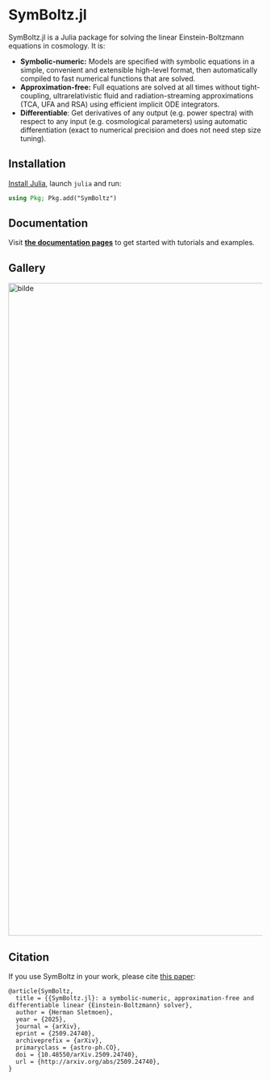 # SymBoltz.jl

SymBoltz.jl is a Julia package for solving the linear Einstein-Boltzmann equations in cosmology. It is:

- **Symbolic-numeric:** Models are specified with symbolic equations in a simple, convenient and extensible high-level format, then automatically compiled to fast numerical functions that are solved.
- **Approximation-free:** Full equations are solved at all times without tight-coupling, ultrarelativistic fluid and radiation-streaming approximations (TCA, UFA and RSA) using efficient implicit ODE integrators.
- **Differentiable**: Get derivatives of any output (e.g. power spectra) with respect to any input (e.g. cosmological parameters) using automatic differentiation (exact to numerical precision and does not need step size tuning).

## Installation

[Install Julia](https://julialang.org/install/), launch `julia` and run:
```julia
using Pkg; Pkg.add("SymBoltz")
```

## Documentation

Visit [**the documentation pages**](https://hersle.github.io/SymBoltz.jl/) to get started with tutorials and examples.

## Gallery

<img width="1677" height="1295" alt="bilde" src="https://github.com/user-attachments/assets/72982f26-4a9d-4962-8075-b94462fc711a" />

## Citation

If you use SymBoltz in your work, please cite [this paper](https://arxiv.org/abs/2509.24740):
```
@article{SymBoltz,
  title = {{SymBoltz.jl}: a symbolic-numeric, approximation-free and differentiable linear {Einstein-Boltzmann} solver},
  author = {Herman Sletmoen},
  year = {2025},
  journal = {arXiv},
  eprint = {2509.24740},
  archiveprefix = {arXiv},
  primaryclass = {astro-ph.CO},
  doi = {10.48550/arXiv.2509.24740},
  url = {http://arxiv.org/abs/2509.24740},
}
```
